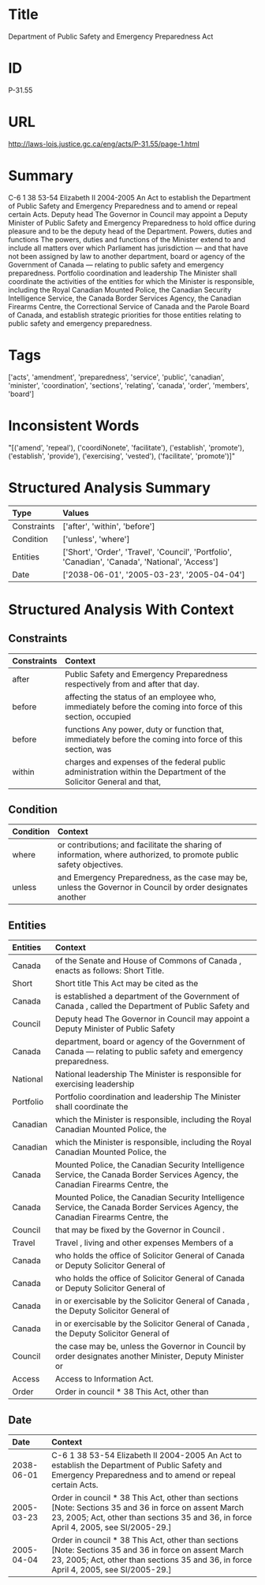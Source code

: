 # Title
Department of Public Safety and Emergency Preparedness Act


# ID
P-31.55

# URL
http://laws-lois.justice.gc.ca/eng/acts/P-31.55/page-1.html


# Summary
C-6 1 38 53-54 Elizabeth II 2004-2005 An Act to establish the Department of Public Safety and Emergency Preparedness and to amend or repeal certain Acts.
Deputy head The Governor in Council may appoint a Deputy Minister of Public Safety and Emergency Preparedness to hold office during pleasure and to be the deputy head of the Department.
Powers, duties and functions The powers, duties and functions of the Minister extend to and include all matters over which Parliament has jurisdiction — and that have not been assigned by law to another department, board or agency of the Government of Canada — relating to public safety and emergency preparedness.
Portfolio coordination and leadership The Minister shall coordinate the activities of the entities for which the Minister is responsible, including the Royal Canadian Mounted Police, the Canadian Security Intelligence Service, the Canada Border Services Agency, the Canadian Firearms Centre, the Correctional Service of Canada and the Parole Board of Canada, and establish strategic priorities for those entities relating to public safety and emergency preparedness.


# Tags
['acts', 'amendment', 'preparedness', 'service', 'public', 'canadian', 'minister', 'coordination', 'sections', 'relating', 'canada', 'order', 'members', 'board']


# Inconsistent Words
"[('amend', 'repeal'), ('coordiNonete', 'facilitate'), ('establish', 'promote'), ('establish', 'provide'), ('exercising', 'vested'), ('facilitate', 'promote')]"


# Structured Analysis Summary
| Type        | Values                                                                                           |
|:------------|:-------------------------------------------------------------------------------------------------|
| Constraints | ['after', 'within', 'before']                                                                    |
| Condition   | ['unless', 'where']                                                                              |
| Entities    | ['Short', 'Order', 'Travel', 'Council', 'Portfolio', 'Canadian', 'Canada', 'National', 'Access'] |
| Date        | ['2038-06-01', '2005-03-23', '2005-04-04']                                                       |


# Structured Analysis With Context
 


## Constraints
| Constraints   | Context                                                                                                            |
|:--------------|:-------------------------------------------------------------------------------------------------------------------|
| after         | Public Safety and Emergency Preparedness respectively from and after  that day.                                    |
| before        | affecting the status of an employee who, immediately before the coming into force of this section, occupied        |
| before        | functions Any power, duty or function that, immediately before the coming into force of this section, was          |
| within        | charges and expenses of the federal public administration within the Department of the Solicitor General and that, |


## Condition
| Condition   | Context                                                                                                              |
|:------------|:---------------------------------------------------------------------------------------------------------------------|
| where       | or contributions; and facilitate the sharing of information, where  authorized, to promote public safety objectives. |
| unless      | and Emergency Preparedness, as the case may be, unless the Governor in Council by order designates another           |


## Entities
| Entities   | Context                                                                                                                          |
|:-----------|:---------------------------------------------------------------------------------------------------------------------------------|
| Canada     | of the Senate and House of Commons of Canada , enacts as follows: Short Title.                                                   |
| Short      | Short title This Act may be cited as the                                                                                         |
| Canada     | is established a department of the Government of Canada , called the Department of Public Safety and                             |
| Council    | Deputy head The Governor in  Council may appoint a Deputy Minister of Public Safety                                              |
| Canada     | department, board or agency of the Government of Canada  — relating to public safety and emergency preparedness.                 |
| National   | National leadership The Minister is responsible for exercising leadership                                                        |
| Portfolio  | Portfolio coordination and leadership The Minister shall coordinate the                                                          |
| Canadian   | which the Minister is responsible, including the Royal Canadian  Mounted Police, the                                             |
| Canadian   | which the Minister is responsible, including the Royal Canadian  Mounted Police, the                                             |
| Canada     | Mounted Police, the Canadian Security Intelligence Service, the Canada Border Services Agency, the Canadian Firearms Centre, the |
| Canada     | Mounted Police, the Canadian Security Intelligence Service, the Canada Border Services Agency, the Canadian Firearms Centre, the |
| Council    | that may be fixed by the Governor in Council .                                                                                   |
| Travel     | Travel , living and other expenses Members of a                                                                                  |
| Canada     | who holds the office of Solicitor General of Canada  or Deputy Solicitor General of                                              |
| Canada     | who holds the office of Solicitor General of Canada  or Deputy Solicitor General of                                              |
| Canada     | in or exercisable by the Solicitor General of Canada , the Deputy Solicitor General of                                           |
| Canada     | in or exercisable by the Solicitor General of Canada , the Deputy Solicitor General of                                           |
| Council    | the case may be, unless the Governor in Council by order designates another Minister, Deputy Minister or                         |
| Access     | Access  to Information Act.                                                                                                      |
| Order      | Order in council * 38 This Act, other than                                                                                       |


## Date
| Date       | Context                                                                                                                                                                                          |
|:-----------|:-------------------------------------------------------------------------------------------------------------------------------------------------------------------------------------------------|
| 2038-06-01 | C-6 1 38 53-54 Elizabeth II 2004-2005 An Act to establish the Department of Public Safety and Emergency Preparedness and to amend or repeal certain Acts.                                        |
| 2005-03-23 | Order in council * 38 This Act, other than sections  [Note: Sections 35 and 36 in force on assent March 23, 2005; Act, other than sections 35 and 36, in force April 4, 2005,  see  SI/2005-29.] |
| 2005-04-04 | Order in council * 38 This Act, other than sections  [Note: Sections 35 and 36 in force on assent March 23, 2005; Act, other than sections 35 and 36, in force April 4, 2005,  see  SI/2005-29.] |


